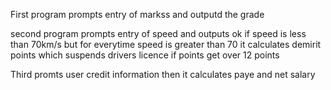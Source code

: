 First program prompts entry of markss and outputd the grade

second program prompts entry of speed and outputs ok if speed is less than 70km/s but for everytime speed is greater than 70 it calculates demirit points which suspends drivers licence if points get over 12 points

Third promts user credit information then it calculates paye and net salary